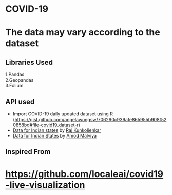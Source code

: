 # COVID-19
# The data may vary according to the dataset 
## Libraries Used
 1.Pandas <br>
 2.Geopandas <br>
 3.Folium
 
## API used
-  Import COVID-19 daily updated dataset using R (https://gist.github.com/angelawongsw/706290c939afe865955b908f520858bd#file-covid19_dataset-r)
- [Data for Indian states](https://exec.clay.run/kunksed/mohfw-covid) by [Raj Kunkolienkar](https://twitter.com/kunksed)
- [Data for Indian States](https://api.rootnet.in/covid19-in/stats/latest) by [Amod Malviya](https://twitter.com/amodm)
## Inspired From
  # https://github.com/localeai/covid19-live-visualization
